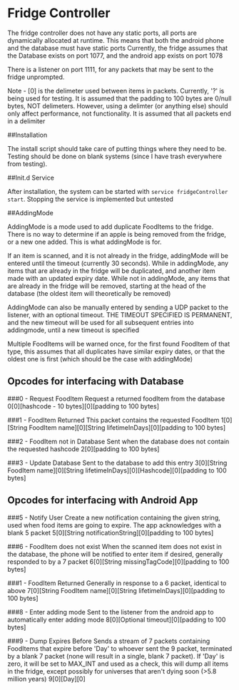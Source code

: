 # Fridge Controller

The fridge controller does not have any static ports, all ports are dynamically allocated at runtime. This means that both the android phone and the database must have static ports
Currently, the fridge assumes that the Database exists on port 1077, and the android app exists on port 1078

There is a listener on port 1111, for any packets that may be sent to the fridge unprompted.

Note - [0] is the delimeter used between items in packets. Currently, '?' is being used for testing. It is assumed that the padding to 100 bytes are 0/null bytes, NOT delimeters. However, using a delimter (or anything else) should only affect performance, not functionality.
It is assumed that all packets end in a delimiter

##Installation

The install script should take care of putting things where they need to be. Testing should be done on blank systems (since I have trash everywhere from testing).

##Init.d Service

After installation, the system can be started with `service fridgeController start`. Stopping the service is implemented but untested

##AddingMode

AddingMode is a mode used to add duplicate FoodItems to the fridge. There is no way to determine if an apple is being removed from the fridge, or a new one added. This is what addingMode is for.

If an item is scanned, and it is not already in the fridge, addingMode will be entered until the timeout (currently 30 seconds).
While in addingMode, any items that are already in the fridge will be duplicated, and another item made with an updated expiry date.
While not in addingMode, any items that are already in the fridge will be removed, starting at the head of the database (the oldest item will theoretically be removed)

AddingMode can also be manually entered by sending a UDP packet to the listener, with an optional timeout. THE TIMEOUT SPECIFIED IS PERMANENT, and the new timeout will be used for all subsequent entries into addingmode, until a new timeout is specified

Multiple FoodItems will be warned once, for the first found FoodItem of that type, this assumes that all duplicates have similar expiry dates, or that the oldest one is first (which should be the case with addingMode)

## Opcodes for interfacing with Database


###0 - Request FoodItem
Request a returned foodItem from the database
	0[0][hashcode - 10 bytes][0][padding to 100 bytes]

###1 - FoodItem Returned
This packet contains the requested FoodItem
	1[0][String FoodItem name][0][String lifetimeInDays][0][padding to 100 bytes]

###2 - FoodItem not in Database
Sent when the database does not contain the requested hashcode
	2[0][padding to 100 bytes]

###3 - Update Database
Sent to the database to add this entry
	3[0][String FoodItem name][0][String lifetimeInDays][0][Hashcode][0][padding to 100 bytes]
	

## Opcodes for interfacing with Android App


###5 - Notify User
Create a new notification containing the given string, used when food items are going to expire. The app acknowledges with a blank 5 packet
	5[0][String notificationString][0][padding to 100 bytes]

###6 - FoodItem does not exist
When the scanned item does not exist in the database, the phone will be notified to enter item if desired, generally responded to by a 7 packet
	6[0][String missingTagCode][0][padding to 100 bytes]

###1 - FoodItem Returned
Generally in response to a 6 packet, identical to above
	7[0][String FoodItem name][0][String lifetimeInDays][0][padding to 100 bytes]

###8 - Enter adding mode
Sent to the listener from the android app to automatically enter adding mode
	8[0][Optional timeout][0][padding to 100 bytes]

###9 - Dump Expires Before
Sends a stream of 7 packets containing FoodItems that expire before 'Day' to whoever sent the 9 packet, terminated by a blank 7 packet (none will result in a single, blank 7 packet). 
If 'Day' is zero, it will be set to MAX_INT and used as a check, this will dump all items in the fridge, except possibly for universes that aren't dying soon (>5.8 million years)
	9[0][Day][0]
